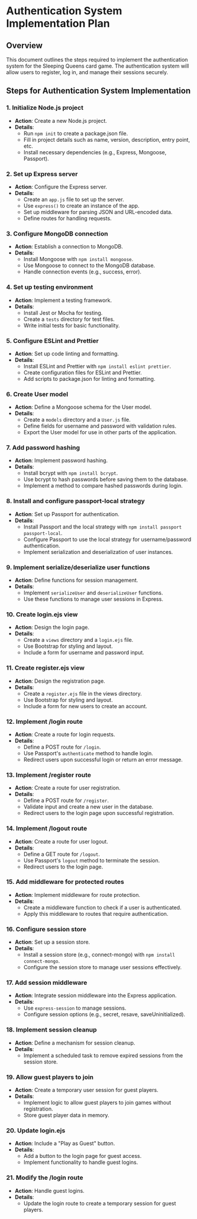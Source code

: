 # Authentication System Implementation Plan

## Overview
This document outlines the steps required to implement the authentication system for the Sleeping Queens card game. The authentication system will allow users to register, log in, and manage their sessions securely.

## Steps for Authentication System Implementation

### 1. Initialize Node.js project
- **Action**: Create a new Node.js project.
- **Details**:
  - Run `npm init` to create a package.json file.
  - Fill in project details such as name, version, description, entry point, etc.
  - Install necessary dependencies (e.g., Express, Mongoose, Passport).

### 2. Set up Express server
- **Action**: Configure the Express server.
- **Details**:
  - Create an `app.js` file to set up the server.
  - Use `express()` to create an instance of the app.
  - Set up middleware for parsing JSON and URL-encoded data.
  - Define routes for handling requests.

### 3. Configure MongoDB connection
- **Action**: Establish a connection to MongoDB.
- **Details**:
  - Install Mongoose with `npm install mongoose`.
  - Use Mongoose to connect to the MongoDB database.
  - Handle connection events (e.g., success, error).

### 4. Set up testing environment
- **Action**: Implement a testing framework.
- **Details**:
  - Install Jest or Mocha for testing.
  - Create a `tests` directory for test files.
  - Write initial tests for basic functionality.

### 5. Configure ESLint and Prettier
- **Action**: Set up code linting and formatting.
- **Details**:
  - Install ESLint and Prettier with `npm install eslint prettier`.
  - Create configuration files for ESLint and Prettier.
  - Add scripts to package.json for linting and formatting.

### 6. Create User model
- **Action**: Define a Mongoose schema for the User model.
- **Details**:
  - Create a `models` directory and a `User.js` file.
  - Define fields for username and password with validation rules.
  - Export the User model for use in other parts of the application.

### 7. Add password hashing
- **Action**: Implement password hashing.
- **Details**:
  - Install bcrypt with `npm install bcrypt`.
  - Use bcrypt to hash passwords before saving them to the database.
  - Implement a method to compare hashed passwords during login.

### 8. Install and configure passport-local strategy
- **Action**: Set up Passport for authentication.
- **Details**:
  - Install Passport and the local strategy with `npm install passport passport-local`.
  - Configure Passport to use the local strategy for username/password authentication.
  - Implement serialization and deserialization of user instances.

### 9. Implement serialize/deserialize user functions
- **Action**: Define functions for session management.
- **Details**:
  - Implement `serializeUser` and `deserializeUser` functions.
  - Use these functions to manage user sessions in Express.

### 10. Create login.ejs view
- **Action**: Design the login page.
- **Details**:
  - Create a `views` directory and a `login.ejs` file.
  - Use Bootstrap for styling and layout.
  - Include a form for username and password input.

### 11. Create register.ejs view
- **Action**: Design the registration page.
- **Details**:
  - Create a `register.ejs` file in the views directory.
  - Use Bootstrap for styling and layout.
  - Include a form for new users to create an account.

### 12. Implement /login route
- **Action**: Create a route for login requests.
- **Details**:
  - Define a POST route for `/login`.
  - Use Passport's `authenticate` method to handle login.
  - Redirect users upon successful login or return an error message.

### 13. Implement /register route
- **Action**: Create a route for user registration.
- **Details**:
  - Define a POST route for `/register`.
  - Validate input and create a new user in the database.
  - Redirect users to the login page upon successful registration.

### 14. Implement /logout route
- **Action**: Create a route for user logout.
- **Details**:
  - Define a GET route for `/logout`.
  - Use Passport's `logout` method to terminate the session.
  - Redirect users to the login page.

### 15. Add middleware for protected routes
- **Action**: Implement middleware for route protection.
- **Details**:
  - Create a middleware function to check if a user is authenticated.
  - Apply this middleware to routes that require authentication.

### 16. Configure session store
- **Action**: Set up a session store.
- **Details**:
  - Install a session store (e.g., connect-mongo) with `npm install connect-mongo`.
  - Configure the session store to manage user sessions effectively.

### 17. Add session middleware
- **Action**: Integrate session middleware into the Express application.
- **Details**:
  - Use `express-session` to manage sessions.
  - Configure session options (e.g., secret, resave, saveUninitialized).

### 18. Implement session cleanup
- **Action**: Define a mechanism for session cleanup.
- **Details**:
  - Implement a scheduled task to remove expired sessions from the session store.

### 19. Allow guest players to join
- **Action**: Create a temporary user session for guest players.
- **Details**:
  - Implement logic to allow guest players to join games without registration.
  - Store guest player data in memory.

### 20. Update login.ejs
- **Action**: Include a "Play as Guest" button.
- **Details**:
  - Add a button to the login page for guest access.
  - Implement functionality to handle guest logins.

### 21. Modify the /login route
- **Action**: Handle guest logins.
- **Details**:
  - Update the login route to create a temporary session for guest players.
